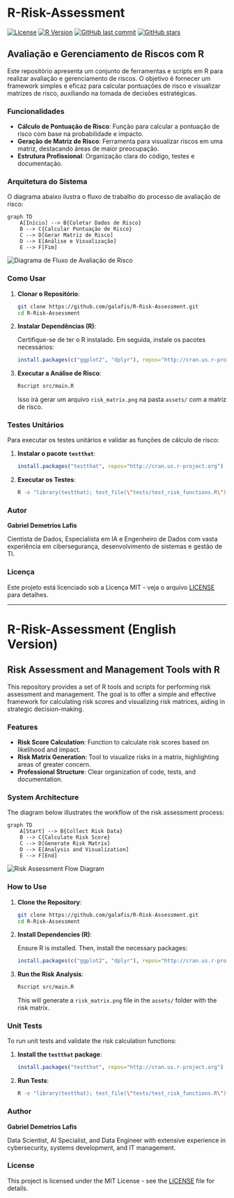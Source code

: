 
# R-Risk-Assessment

[![License](https://img.shields.io/badge/License-MIT-blue.svg)](docs/LICENSE)
[![R Version](https://img.shields.io/badge/R-4.1.2-blue.svg)](https://www.r-project.org/)
[![GitHub last commit](https://img.shields.io/github/last-commit/galafis/R-Risk-Assessment)](https://github.com/galafis/R-Risk-Assessment/commits/main)
[![GitHub stars](https://img.shields.io/github/stars/galafis/R-Risk-Assessment?style=social)](https://github.com/galafis/R-Risk-Assessment/stargazers)

## Avaliação e Gerenciamento de Riscos com R

Este repositório apresenta um conjunto de ferramentas e scripts em R para realizar avaliação e gerenciamento de riscos. O objetivo é fornecer um framework simples e eficaz para calcular pontuações de risco e visualizar matrizes de risco, auxiliando na tomada de decisões estratégicas.

### Funcionalidades

*   **Cálculo de Pontuação de Risco**: Função para calcular a pontuação de risco com base na probabilidade e impacto.
*   **Geração de Matriz de Risco**: Ferramenta para visualizar riscos em uma matriz, destacando áreas de maior preocupação.
*   **Estrutura Profissional**: Organização clara do código, testes e documentação.

### Arquitetura do Sistema

O diagrama abaixo ilustra o fluxo de trabalho do processo de avaliação de risco:

```mermaid
graph TD
    A[Início] --> B{Coletar Dados de Risco}
    B --> C{Calcular Pontuação de Risco}
    C --> D[Gerar Matriz de Risco]
    D --> E[Análise e Visualização]
    E --> F[Fim]
```

![Diagrama de Fluxo de Avaliação de Risco](assets/risk_assessment_flow.png)

### Como Usar

1.  **Clonar o Repositório**:

    ```bash
    git clone https://github.com/galafis/R-Risk-Assessment.git
    cd R-Risk-Assessment
    ```

2.  **Instalar Dependências (R)**:

    Certifique-se de ter o R instalado. Em seguida, instale os pacotes necessários:

    ```R
    install.packages(c("ggplot2", "dplyr"), repos="http://cran.us.r-project.org")
    ```

3.  **Executar a Análise de Risco**:

    ```bash
    Rscript src/main.R
    ```

    Isso irá gerar um arquivo `risk_matrix.png` na pasta `assets/` com a matriz de risco.

### Testes Unitários

Para executar os testes unitários e validar as funções de cálculo de risco:

1.  **Instalar o pacote `testthat`**:

    ```R
    install.packages("testthat", repos="http://cran.us.r-project.org")
    ```

2.  **Executar os Testes**:

    ```bash
    R -e "library(testthat); test_file(\"tests/test_risk_functions.R\")"
    ```

### Autor

**Gabriel Demetrios Lafis**

Cientista de Dados, Especialista em IA e Engenheiro de Dados com vasta experiência em cibersegurança, desenvolvimento de sistemas e gestão de TI.

### Licença

Este projeto está licenciado sob a Licença MIT - veja o arquivo [LICENSE](docs/LICENSE) para detalhes.

---

# R-Risk-Assessment (English Version)

## Risk Assessment and Management Tools with R

This repository provides a set of R tools and scripts for performing risk assessment and management. The goal is to offer a simple and effective framework for calculating risk scores and visualizing risk matrices, aiding in strategic decision-making.

### Features

*   **Risk Score Calculation**: Function to calculate risk scores based on likelihood and impact.
*   **Risk Matrix Generation**: Tool to visualize risks in a matrix, highlighting areas of greater concern.
*   **Professional Structure**: Clear organization of code, tests, and documentation.

### System Architecture

 The diagram below illustrates the workflow of the risk assessment process:

```mermaid
graph TD
    A[Start] --> B{Collect Risk Data}
    B --> C{Calculate Risk Score}
    C --> D[Generate Risk Matrix]
    D --> E[Analysis and Visualization]
    E --> F[End]
```

![Risk Assessment Flow Diagram](assets/risk_assessment_flow.png)

### How to Use

1.  **Clone the Repository**:

    ```bash
    git clone https://github.com/galafis/R-Risk-Assessment.git
    cd R-Risk-Assessment
    ```

2.  **Install Dependencies (R)**:

    Ensure R is installed. Then, install the necessary packages:

    ```R
    install.packages(c("ggplot2", "dplyr"), repos="http://cran.us.r-project.org")
    ```

3.  **Run the Risk Analysis**:

    ```bash
    Rscript src/main.R
    ```

    This will generate a `risk_matrix.png` file in the `assets/` folder with the risk matrix.

### Unit Tests

To run unit tests and validate the risk calculation functions:

1.  **Install the `testthat` package**:

    ```R
    install.packages("testthat", repos="http://cran.us.r-project.org")
    ```

2.  **Run Tests**:

    ```bash
    R -e "library(testthat); test_file(\"tests/test_risk_functions.R\")"
    ```

### Author

**Gabriel Demetrios Lafis**

Data Scientist, AI Specialist, and Data Engineer with extensive experience in cybersecurity, systems development, and IT management.

### License

This project is licensed under the MIT License - see the [LICENSE](docs/LICENSE) file for details.

